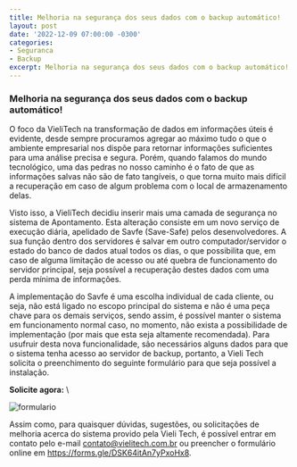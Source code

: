```yaml
---
title: Melhoria na segurança dos seus dados com o backup automático! 
layout: post
date: '2022-12-09 07:00:00 -0300'
categories:
- Seguranca
- Backup
excerpt: Melhoria na segurança dos seus dados com o backup automático!
---
```


### Melhoria na segurança dos seus dados com o backup automático!

O foco da VieliTech na transformação de dados em informações úteis é evidente, desde sempre procuramos agregar ao máximo tudo o que o ambiente empresarial nos dispõe para retornar informações suficientes para uma análise precisa e segura. Porém, quando falamos do mundo tecnológico, uma das pedras no nosso caminho é o fato de que as informações salvas não são de fato tangíveis, o que torna muito mais difícil a recuperação em caso de algum problema com o local de armazenamento delas.

Visto isso, a VieliTech decidiu inserir mais uma camada de segurança no sistema de Apontamento. Esta alteração consiste em um novo serviço de execução diária, apelidado de Savfe (Save-Safe) pelos desenvolvedores. A sua função dentro dos servidores é salvar em outro computador/servidor o estado do banco de dados atual todos os dias, o que possibilita que, em caso de alguma limitação de acesso ou até quebra de funcionamento do servidor principal, seja possível a recuperação destes dados com uma perda mínima de informações.

A implementação do Savfe é uma escolha individual de cada cliente, ou seja, não está ligado no escopo principal do sistema e não é uma peça chave para os demais serviços, sendo assim, é possível manter o sistema em funcionamento normal caso, no momento, não exista a possibilidade de implementação (por mais que esta seja altamente recomendada). Para usufruir desta nova funcionalidade, são necessários alguns dados para que o sistema tenha acesso ao servidor de backup, portanto, a Vieli Tech solicita o preenchimento do seguinte formulário para que seja possível a instalação.

**Solicite agora:** \

![formulario](https://docs.google.com/forms/d/e/1FAIpQLSdt-0vSBHr8y8mPHNqpPLfbW1Ns04Mprh5r5Tjt7XFN-t0DTw/viewform?usp=sf_link "Formulário de solicitação")


Assim como, para quaisquer dúvidas, sugestões, ou solicitações de melhoria acerca do sistema provido pela Vieli Tech, é possível entrar em contato pelo e-mail contato@vielitech.com.br ou preencher o formulário online em https://forms.gle/DSK64itAn7yPxoHx8.